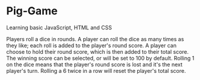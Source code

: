 # Pig-Game
Learning basic JavaScript, HTML and CSS

Players roll a dice in rounds. A player can roll the dice as many times as they like; each roll is added to the player's round score.
A player can choose to hold their round score, which is then added to their total score. The winning score can be selected, or will be set to 100 by default.
Rolling 1 on the dice means that the player's round score is lost and it's the next player's turn. Rolling a 6 twice in a row will reset the player's total score.
